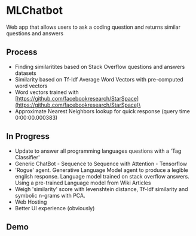 # MLChatbot
Web app that allows users to ask a coding question and returns similar questions and answers


## Process
- Finding similaritites based on Stack Overflow questions and answers datasets
- Similarity based on Tf-Idf Average Word Vectors with pre-computed word vectors  
- Word vectors trained with [https://github.com/facebookresearch/StarSpace](https://github.com/facebookresearch/StarSpace)\
- Approximate Nearest Neighbors lookup for quick response (query time 0:00:00.000383)


## In Progress
- Update to answer all programming languages questions with a 'Tag Classifier'
- Generic ChatBot - Sequence to Sequence with Attention - Tensorflow
- 'Rogue' agent. Generative Language Model agent to produce a legible english response. Language model trained on stack overflow answers. Using a pre-trained Language model from Wiki Articles 
- Weigh 'similarity' score with levenshtein distance, Tf-Idf similarity and symbolic n-grams with PCA. 
- Web Hosting 
- Better UI experience (obviously)




## Demo


